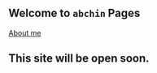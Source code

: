 ---
---
## Welcome to `abchin` Pages
[About me](https://221bc.github.io/try.html)

## This site will be open soon.
